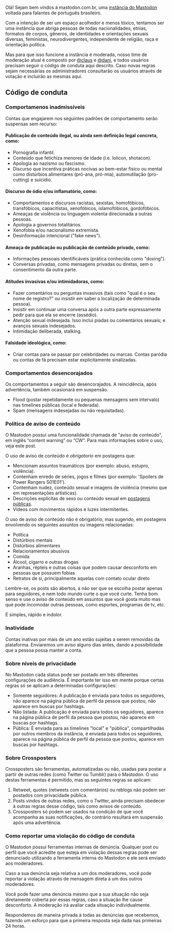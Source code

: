 Olá! Sejam bem vindos à mastodon.com.br, uma [instância do Mastodon](https://joinmastodon.org) voltada para falantes de português brasileiro.

Com a intenção de ser um espaço acolhedor e menos tóxico, tentamos ser uma instância que abriga pessoas de todas nacionalidades, etnias, formatos de corpos, gêneros, de identidades e orientações sexuais diversas, feministas, neurodivergentes, independente de religião, raça e orientação política.

Mas para que isso funcione a instância é moderada, nosso time de moderação atual é composto por [@claus](https://mastodon.com.br/@claus) e [@dani](https://mastodon.com.br/@Dani), e todos usuários precisam seguir o código de conduta aqui descrito. Caso novas regras sejam necessárias os administradores consultarão os usuários através de votação e incluirão as mesmas aqui.

## Código de conduta

### Comportamenos inadmissíveis

Contas que engajarem nos seguintes padrões de comportamento serão suspensas sem recurso:

#### Publicação de conteúdo ilegal, ou ainda sem definição legal concreta, como:

*   Pornografia infantil.
*   Conteúdo que fetichiza menores de idade (i.e. lolicon, shotacon).
*   Apologia ao nazismo ou fascismo.
*   Discurso que incentiva práticas nocivas ao bem-estar físico ou mental como distúrbios alimentares (pró-ana, pró-mia), automutilação (pro-cutting) e suicídio.

#### Discurso de ódio e/ou inflamatório, como:

*   Comportamentos e discursos racistas, sexistas, homofóbicos, transfóbicos, capacitistas, xenofóbicos, islamofóbicos, gordofóbicos.
*   Ameaças de violência ou linguagem violenta direcionada a outras pessoas.
*   Apologia a governos totalitários.
*   Xenofobia e/ou nacionalismo extremista.
*   Desinformação intencional ("fake news").

#### Ameaça de publicação ou publicação de conteúdo privado, como:

*   Informações pessoais identificáveis (prática conhecida como "doxing").
*   Conversas privadas, como mensagens privadas ou diretas, sem o consentimento da outra parte.

#### Atitudes invasivas e/ou intimidadoras, como:

*   Fazer comentários ou perguntas invasivos (tais como "qual é o seu nome de registro?" ou insistir em saber a localização de determinada pessoa).
*   Insistir em continuar uma conversa após a outra parte expressamente pedir para que ela se encerre (assédio).
*   Atenção sexual indesejada. Isso inclui piadas ou comentários sexuais; e avanços sexuais indesejados.
*   Intimidação deliberada, stalking.

#### Falsidade ideológica, como:

*   Criar contas para se passar por celebridades ou marcas. Contas paródia ou contas de fã precisam estar explicitamente sinalizadas.

### Comportamentos desencorajados

Os comportamentos a seguir são desencorajados. A reincidência, após advertência, também ocasionará em suspensão.

*   Flood (postar repetidamente ou pequenas mensagens sem intervalo) nas timelines públicas (local e federada).
*   Spam (mensagens indesejadas ou não requisitadas).

### Política de aviso de conteúdo

O Mastodon possui uma funcionalidade chamada de "aviso de conteúdo", em inglês “content warning” ou “CW”. Para mais informações sobre o uso, veja este post.

O uso de aviso de conteúdo é *obrigatorio* em postagens que:

*   Mencionam assuntos traumáticos (por exemplo: abuso, estupro, violência).
*   Contenham enredo de séries, jogos e filmes (por exemplo: 'Spoilers de Power Rangers S01E01').
*   Contenham nudez, conteúdo sexual e imagens de violência (mesmo que em representações artísticas).
*   Descrições explícitas de sexo ou conteúdo sexual em [postagens públicas](#sobre-n-veis-de-privacidade).
*   Vídeos com movimentos rápidos e luzes intermitentes.

O uso de aviso de conteúdo não é obrigatório, mas sugerido, em postagens envolvendo os seguintes assuntos ou imagens relacionadas:

*   Política
*   Distúrbios mentais
*   Distúrbios alimentares
*   Relacionamentos abusivos
*   Comida
*   Álcool, cigarro e outras drogas
*   Aranhas, répteis e outras coisas que podem causar desconforto em pessoas que possuem fobias
*   Retratos de si, principalmente aquelas com contato ocular direto

Lembre-se, os posts são abertos, a não ser que se escolha postar apenas para seguidores, e nem todo mundo curte o que você curte. Tenha bom senso e use o aviso de conteúdo em assuntos que você gosta muito mas que pode incomodar outras pessoas, como esportes, programas de tv, etc.

É simples, rápido e indolor.

### Inatividade

Contas inativas por mais de um ano estão sujeitas a serem removidas da plataforma. Enviaremos um aviso alguns dias antes, dando a possibilidade que a pessoa possa manter a conta.

### Sobre níveis de privacidade

No Mastodon cada status pode ser postado em três diferentes configurações de audiência. É importante ter isso em mente porque certas regras só se aplicam a determinadas configurações:

*   Somente seguidores: A publicação é enviada para todos os seguidores, não aparece na página pública de perfil da pessoa que postou, não aparece em buscas por hashtags.
*   Não listada: A publicação é enviada para todos os seguidores, aparece na página pública de perfil da pessoa que postou, não aparece em buscas por hashtags.
*   Pública: É enviada para as timelines "local" e "pública", compartilhadas por outros membros da instância, é enviada para todos os seguidores, aparece na página pública de perfil da pessoa que postou, aparece em buscas por hashtags.

### Sobre Crossposters

Crossposters são ferramentas, automatizadas ou não, usadas para postar a partir de outras redes (como Twitter ou Tumblr) para o Mastodon. O uso destas ferramentas é permitido, mas as seguintes regras se aplicam:

1.  Retweet, quotes (retweets com comentários) ou reblogs não podem ser postados com privacidade pública.
2.  Posts vindos de outras redes, como o Twitter, ainda precisam obedecer à outras regras desse código, tais como avisos de conteúdo.
3.  Crossposters só podem ser usados na condição de que você acompanha as suas notificações, do contrário resultará em suspensão após uma advertência.

### Como reportar uma violação do código de conduta

O Mastodon possui ferramentas internas de denúncia. Qualquer post ou perfil que você acredite que esteja em violação dessas regras pode ser denunciado utilizando a ferramenta interna do Mastodon e ele será enviado aos moderadores.

Caso a sua denúncia seja relativa a um dos moderadores, você pode reportar a violação através de mensagem direta à um dos outros moderadores.

Você pode fazer uma denúncia mesmo que a sua situação não seja diretamente coberta por essas regras, caso a situação lhe cause desconforto. A moderação irá avaliar cada situação individualmente.

Respondemos de maneira privada à todas as denúncias que recebemos, fazendo um esforço para que a primeira resposta seja dada nas primeiras 24 horas.
